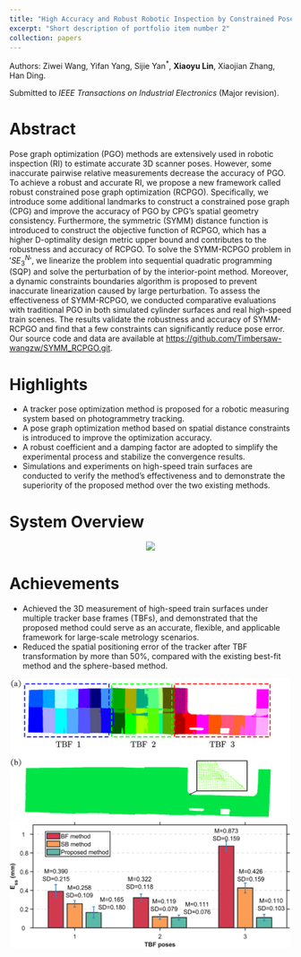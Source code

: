 ```yaml
---
title: "High Accuracy and Robust Robotic Inspection by Constrained Pose Graph Optimization"
excerpt: "Short description of portfolio item number 2"
collection: papers
---
```

Authors:  Ziwei Wang, Yifan Yang, Sijie Yan<sup>\*</sup>, **Xiaoyu Lin**, Xiaojian Zhang, Han Ding. 

Submitted to _IEEE Transactions on Industrial Electronics_ (Major revision).

Abstract
======
Pose graph optimization (PGO) methods are extensively used in robotic inspection (RI) to estimate accurate 3D scanner poses. However, some inaccurate
pairwise relative measurements decrease the accuracy of PGO. To achieve a robust and accurate RI, we propose
a new framework called robust constrained pose graph optimization (RCPGO). Specifically, we introduce some additional landmarks to construct a constrained pose graph (CPG) and improve the accuracy of PGO by CPG’s spatial geometry consistency. Furthermore, the symmetric (SYMM) distance function is introduced to construct the objective function of RCPGO, which has a higher D-optimality design metric upper bound and contributes to the robustness and accuracy of RCPGO. To solve the SYMM-RCPGO problem in $'SE^{N}_{3}'$, we linearize the problem into sequential quadratic programming (SQP) and solve the perturbation of  by the interior-point method. Moreover, a dynamic constraints boundaries algorithm is proposed to prevent inaccurate linearization caused by large perturbation. To assess the effectiveness of SYMM-RCPGO, we conducted comparative evaluations with traditional PGO in both simulated cylinder surfaces and real high-speed train scenes. The results validate the robustness and accuracy of SYMM-RCPGO and find that a few constraints can significantly reduce pose error. Our source code and data are available at https://github.com/Timbersaw-wangzw/SYMM_RCPGO.git.

Highlights
======
* A tracker pose optimization method is proposed for a robotic measuring system based on photogrammetry tracking.
* A pose graph optimization method based on spatial distance constraints is introduced to improve the optimization accuracy.
* A robust coefficient and a damping factor are adopted to simplify the experimental process and stabilize the convergence results.
* Simulations and experiments on high-speed train surfaces are conducted to verify the method’s effectiveness and to demonstrate the superiority of the proposed method over the two existing methods.

System Overview
======
<div align=center>
 <img src="/images/papers/draw.png" width="600" />
</div>

Achievements
======
* Achieved the 3D measurement of high-speed train surfaces under multiple tracker base frames (TBFs), and demonstrated that the proposed method could serve as an accurate, flexible, and applicable framework for large-scale metrology scenarios.
* Reduced the spatial positioning error of the tracker after TBF transformation by more than 50%, compared with the existing best-fit method and the sphere-based method.
<div align=center>
<img src="/images/papers/cloudc.png" width="500" />
</div>
<div align=center>
<img src="/images/papers/ess_compare_avg.png" width="600" />
</div>
